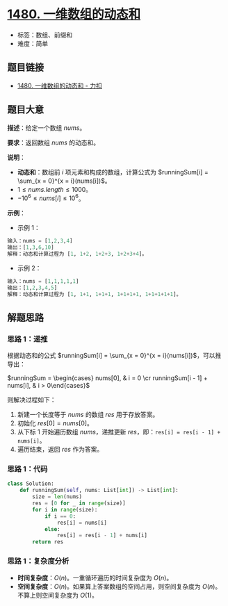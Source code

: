 # [1480. 一维数组的动态和](https://leetcode.cn/problems/running-sum-of-1d-array/)

- 标签：数组、前缀和
- 难度：简单

## 题目链接

- [1480. 一维数组的动态和 - 力扣](https://leetcode.cn/problems/running-sum-of-1d-array/)

## 题目大意

**描述**：给定一个数组 $nums$。

**要求**：返回数组 $nums$ 的动态和。

**说明**：

- **动态和**：数组前 $i$ 项元素和构成的数组，计算公式为 $runningSum[i] = \sum_{x = 0}^{x = i}(nums[i])$。
- $1 \le nums.length \le 1000$。
- $-10^6 \le nums[i] \le 10^6$。

**示例**：

- 示例 1：

```python
输入：nums = [1,2,3,4]
输出：[1,3,6,10]
解释：动态和计算过程为 [1, 1+2, 1+2+3, 1+2+3+4]。
```

- 示例 2：

```python
输入：nums = [1,1,1,1,1]
输出：[1,2,3,4,5]
解释：动态和计算过程为 [1, 1+1, 1+1+1, 1+1+1+1, 1+1+1+1+1]。
```

## 解题思路

### 思路 1：递推

根据动态和的公式 $runningSum[i] = \sum_{x = 0}^{x = i}(nums[i])$，可以推导出：

$runningSum = \begin{cases} nums[0], & i = 0 \cr runningSum[i - 1] + nums[i], & i > 0\end{cases}$

则解决过程如下：

1. 新建一个长度等于 $nums$ 的数组 $res$ 用于存放答案。
2. 初始化 $res[0] = nums[0]$。
3. 从下标 $1$ 开始遍历数组 $nums$，递推更新 $res$，即：`res[i] = res[i - 1] + nums[i]`。
4. 遍历结束，返回 $res$ 作为答案。

### 思路 1：代码

```python
class Solution:
    def runningSum(self, nums: List[int]) -> List[int]:
        size = len(nums)
        res = [0 for _ in range(size)]
        for i in range(size):
            if i == 0:
                res[i] = nums[i]
            else:
                res[i] = res[i - 1] + nums[i]
        return res
```

### 思路 1：复杂度分析

- **时间复杂度**：$O(n)$。一重循环遍历的时间复杂度为 $O(n)$。
- **空间复杂度**：$O(n)$。如果算上答案数组的空间占用，则空间复杂度为 $O(n)$。不算上则空间复杂度为 $O(1)$。

